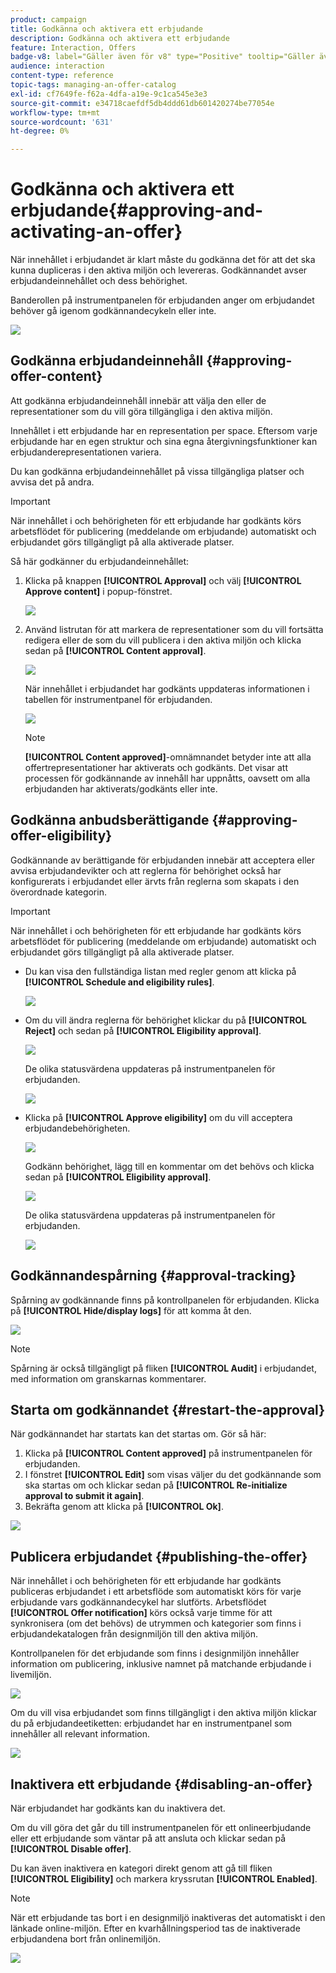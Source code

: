 ```yaml
---
product: campaign
title: Godkänna och aktivera ett erbjudande
description: Godkänna och aktivera ett erbjudande
feature: Interaction, Offers
badge-v8: label="Gäller även för v8" type="Positive" tooltip="Gäller även Campaign v8"
audience: interaction
content-type: reference
topic-tags: managing-an-offer-catalog
exl-id: cf7649fe-f62a-4dfa-a19e-9c1ca545e3e3
source-git-commit: e34718caefdf5db4ddd61db601420274be77054e
workflow-type: tm+mt
source-wordcount: '631'
ht-degree: 0%

---
```


# Godkänna och aktivera ett erbjudande{#approving-and-activating-an-offer}



När innehållet i erbjudandet är klart måste du godkänna det för att det ska kunna dupliceras i den aktiva miljön och levereras. Godkännandet avser erbjudandeinnehållet och dess behörighet.

Banderollen på instrumentpanelen för erbjudanden anger om erbjudandet behöver gå igenom godkännandecykeln eller inte.

![](assets/offer_validate_001.png)

## Godkänna erbjudandeinnehåll {#approving-offer-content}

Att godkänna erbjudandeinnehåll innebär att välja den eller de representationer som du vill göra tillgängliga i den aktiva miljön.

Innehållet i ett erbjudande har en representation per space. Eftersom varje erbjudande har en egen struktur och sina egna återgivningsfunktioner kan erbjudanderepresentationen variera.

Du kan godkänna erbjudandeinnehållet på vissa tillgängliga platser och avvisa det på andra.

>[!IMPORTANT]
>
>När innehållet i och behörigheten för ett erbjudande har godkänts körs arbetsflödet för publicering (meddelande om erbjudande) automatiskt och erbjudandet görs tillgängligt på alla aktiverade platser.

Så här godkänner du erbjudandeinnehållet:

1. Klicka på knappen **[!UICONTROL Approval]** och välj **[!UICONTROL Approve content]** i popup-fönstret.

   ![](assets/offer_validate_002.png)

1. Använd listrutan för att markera de representationer som du vill fortsätta redigera eller de som du vill publicera i den aktiva miljön och klicka sedan på **[!UICONTROL Content approval]**.

   ![](assets/offer_validate_003.png)

   När innehållet i erbjudandet har godkänts uppdateras informationen i tabellen för instrumentpanel för erbjudanden.

   ![](assets/offer_validate_004.png)

   >[!NOTE]
   >
   >**[!UICONTROL Content approved]**-omnämnandet betyder inte att alla offertrepresentationer har aktiverats och godkänts. Det visar att processen för godkännande av innehåll har uppnåtts, oavsett om alla erbjudanden har aktiverats/godkänts eller inte.

## Godkänna anbudsberättigande {#approving-offer-eligibility}

Godkännande av berättigande för erbjudanden innebär att acceptera eller avvisa erbjudandevikter och att reglerna för behörighet också har konfigurerats i erbjudandet eller ärvts från reglerna som skapats i den överordnade kategorin.

>[!IMPORTANT]
>
>När innehållet i och behörigheten för ett erbjudande har godkänts körs arbetsflödet för publicering (meddelande om erbjudande) automatiskt och erbjudandet görs tillgängligt på alla aktiverade platser.

* Du kan visa den fullständiga listan med regler genom att klicka på **[!UICONTROL Schedule and eligibility rules]**.

  ![](assets/offer_validate_005.png)

* Om du vill ändra reglerna för behörighet klickar du på **[!UICONTROL Reject]** och sedan på **[!UICONTROL Eligibility approval]**.

  ![](assets/offer_validate_007.png)

  De olika statusvärdena uppdateras på instrumentpanelen för erbjudanden.

  ![](assets/offer_validate_006.png)

* Klicka på **[!UICONTROL Approve eligibility]** om du vill acceptera erbjudandebehörigheten.

  ![](assets/offer_validate_008.png)

  Godkänn behörighet, lägg till en kommentar om det behövs och klicka sedan på **[!UICONTROL Eligibility approval]**.

  ![](assets/offer_validate_009.png)

  De olika statusvärdena uppdateras på instrumentpanelen för erbjudanden.

  ![](assets/offer_validate_010.png)

## Godkännandespårning {#approval-tracking}

Spårning av godkännande finns på kontrollpanelen för erbjudanden. Klicka på **[!UICONTROL Hide/display logs]** för att komma åt den.

![](assets/offer_validate_012.png)

>[!NOTE]
>
>Spårning är också tillgängligt på fliken **[!UICONTROL Audit]** i erbjudandet, med information om granskarnas kommentarer.

## Starta om godkännandet {#restart-the-approval}

När godkännandet har startats kan det startas om. Gör så här:

1. Klicka på **[!UICONTROL Content approved]** på instrumentpanelen för erbjudanden.
1. I fönstret **[!UICONTROL Edit]** som visas väljer du det godkännande som ska startas om och klickar sedan på **[!UICONTROL Re-initialize approval to submit it again]**.
1. Bekräfta genom att klicka på **[!UICONTROL Ok]**.

![](assets/offer_validate_013.png)

## Publicera erbjudandet {#publishing-the-offer}

När innehållet i och behörigheten för ett erbjudande har godkänts publiceras erbjudandet i ett arbetsflöde som automatiskt körs för varje erbjudande vars godkännandecykel har slutförts. Arbetsflödet **[!UICONTROL Offer notification]** körs också varje timme för att synkronisera (om det behövs) de utrymmen och kategorier som finns i erbjudandekatalogen från designmiljön till den aktiva miljön.

Kontrollpanelen för det erbjudande som finns i designmiljön innehåller information om publicering, inklusive namnet på matchande erbjudande i livemiljön.

![](assets/offer_golive_001.png)

Om du vill visa erbjudandet som finns tillgängligt i den aktiva miljön klickar du på erbjudandeetiketten: erbjudandet har en instrumentpanel som innehåller all relevant information.

![](assets/offer_golive_002.png)

## Inaktivera ett erbjudande {#disabling-an-offer}

När erbjudandet har godkänts kan du inaktivera det.

Om du vill göra det går du till instrumentpanelen för ett onlineerbjudande eller ett erbjudande som väntar på att ansluta och klickar sedan på **[!UICONTROL Disable offer]**.

Du kan även inaktivera en kategori direkt genom att gå till fliken **[!UICONTROL Eligibility]** och markera kryssrutan **[!UICONTROL Enabled]**.

>[!NOTE]
>
>När ett erbjudande tas bort i en designmiljö inaktiveras det automatiskt i den länkade online-miljön. Efter en kvarhållningsperiod tas de inaktiverade erbjudandena bort från onlinemiljön.

![](assets/offer_preview_deactivate.png)
